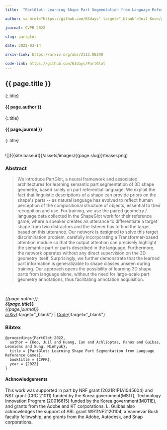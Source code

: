 ```yaml
---
title:  "PartGlot: Learning Shape Part Segmentation from Language Reference Games"

author: <a href="https://github.com/63days" target="_blank">Juil Koo</a>, <a href="https://ianhuang0630.github.io/" target="_blank">Ian Huang</a>, <a href="http://ai.stanford.edu/~optas/" target="_blank">Panos Achlioptas</a>, <a href="https://geometry.stanford.edu/member/guibas/" target="_blank">Leonidas Guibas</a>, <a href="http://mhsung.github.io/" target="_blank">Minhyuk Sung</a>

journal: CVPR 2022

slug: partglot

date: 2022-03-14

arxiv-link: https://arxiv.org/abs/2112.06390

code-link: https://github.com/63days/PartGlot
---
```



## {{ page.title }}
{:.title}
#### {{ page.author }}
{:.title}
#### {{ page.journal }}
{:.title}

<br />
![]({{site.baseurl}}/assets/images/{{page.slug}}/teaser.png)

### Abstract
>We introduce PartGlot, a neural framework and associated architectures for learning semantic part segmentation of 3D shape geometry, based solely on part referential language. We exploit the fact that linguistic descriptions of a shape can provide priors on the shape's parts -- as natural language has evolved to reflect human perception of the compositional structure of objects, essential to their recognition and use. For training, we use the paired geometry / language data collected in the ShapeGlot work for their reference game, where a speaker creates an utterance to differentiate a target shape from two distractors and the listener has to find the target based on this utterance. Our network is designed to solve this target discrimination problem, carefully incorporating a Transformer-based attention module so that the output attention can precisely highlight the semantic part or parts described in the language. Furthermore, the network operates without any direct supervision on the 3D geometry itself. Surprisingly, we further demonstrate that the learned part information is generalizable to shape classes unseen during training. Our approach opens the possibility of learning 3D shape parts from language alone, without the need for large-scale part geometry annotations, thus facilitating annotation acquisition.
<br />

*{{page.author}}<br>
**{{page.title}}**<br>
{{page.journal}}*<br>
[arXiv]({{page.arxiv-link}}){:target="_blank"}  | 
[Code]({{page.code-link}}){:target="_blank"}

### Bibtex
```
@proceedings{PartGlot:2022,
  author = {Koo, Juil and Huang, Ian and Achlioptas, Panos and Guibas, Leonidas and Sung, Minhyuk},
  title = {PartGlot: Learning Shape Part Segmentation from Language Reference Games},
  booktitle = {CVPR}, 
  year = {2022}
}
```


#### Acknowledgements
This work was supported in part by NRF grant (2021R1F1A1045604) and NST grant (CRC 21011) funded by the Korea government(MSIT), Technology Innovation Program (20016615) funded by the Korea government(MOTIE), and grants from the Adobe and KT corporations. L. Guibas also acknowledges the support of ARL grant W911NF2120104, a Vannevar Bush faculty fellowship, and grants from the Adobe, Autodesk, and Snap corporations.

<br />
